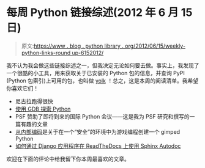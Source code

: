 # 每周 Python 链接综述(2012 年 6 月 15 日)

> 原文:[https://www . blog . python library . org/2012/06/15/weekly-python-links-round up-6152012/](https://www.blog.pythonlibrary.org/2012/06/15/weekly-python-links-roundup-6152012/)

我不认为我会做这些链接综述之一，但我决定无论如何要去做。事实上，我发现了一个很酷的小工具，用来获取关于已安装的 Python 包的信息，并查询 PyPI (Python 包索引)上可用的包，也叫做 [yolk](https://github.com/cakebread/yolk) ！总之，这是本周的阅读清单。我希望你喜欢它们！

*   尼古拉跑得很快
*   [使用 GDB 探索 Python](https://stripe.com/blog/exploring-python-using-gdb)
*   PSF 赞助了即将到来的国际 Python 会议——这是我为 PSF 研究和撰写的一篇有趣的文章
*   [从内部编码](http://evennia.blogspot.com/2012/06/coding-from-inside.html)是关于在一个“安全”的环境中为游戏编程创建一个 gimped Python
*   [如何通过 Django 应用程序在 ReadTheDocs 上使用 Sphinx Autodoc](http://techblog.ironfroggy.com/2012/06/how-to-use-sphinx-autodoc-on.html)

欢迎在下面的评论中给我留下你本周最喜欢的文章。